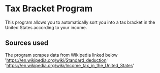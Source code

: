 # Tax Bracket Program

This program allows you to automatically sort you into a tax bracket in the
United States according to your income.

## Sources used

The program scrapes data from Wikipedia linked below
'https://en.wikipedia.org/wiki/Standard_deduction'
'https://en.wikipedia.org/wiki/Income_tax_in_the_United_States'
